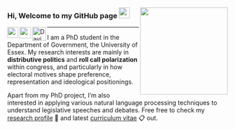 ### Hi, Welcome to my GitHub page <img src="https://media.giphy.com/media/hvRJCLFzcasrR4ia7z/giphy.gif" width="25px"> <img src="https://raw.githack.com/davidycliao/figures/master/avataaars.png"  width="200" height= "200" align="right" />

<a href="https://www.linkedin.com/in/jonjoncardoso">
  <img align="left" alt="" width="25px" src="https://upload.wikimedia.org/wikipedia/commons/thumb/c/ca/LinkedIn_logo_initials.png/240px-LinkedIn_logo_initials.png" />
</a>

 
<a href="https://twitter.com/liaoyenchieh">
  <img align="left" alt="" width="26px" src="https://upload.wikimedia.org/wikipedia/sco/thumb/9/9f/Twitter_bird_logo_2012.svg/172px-Twitter_bird_logo_2012.svg.png" /> 
</a>


<a href="mailto:davidycliao@gmail.com">
  <img align="left" alt="David Liao's Gmail" width="31px" src="https://upload.wikimedia.org/wikipedia/commons/thumb/7/7e/Gmail_icon_%282020%29.svg/320px-Gmail_icon_%282020%29.svg.png" />
</a>

----


I am a PhD student in the Department of Government, the University of Essex. My research interests are mainly in __distributive politics__ and __roll call polarization__ within congress, and particularly in how electoral motives shape preference, representation and ideological positionings. 

Apart from my PhD project, I’m also interested in applying various natural language processing techniques to understand legislative speeches and debates. Free free to check my [research profile](https://davidycliao.github.io/research/) :open_file_folder: and latest [curriculum vitae](https://raw.githack.com/davidycliao/cv_show/main/CV.pdf) :clipboard: out.
